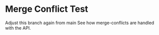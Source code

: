 # Merge Conflict Test

Adjust this branch again from main See how merge-conflicts are handled with the API.
